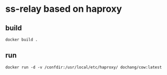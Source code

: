 ss-relay based on haproxy
==========

build
-----

    docker build .

run
---

    docker run -d -v /confdir:/usr/local/etc/haproxy/ dochang/cow:latest
